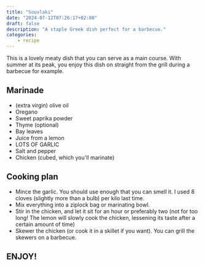 ```yaml
---
title: "Souvlaki"
date: "2024-07-12T07:26:17+02:00"
draft: false
description: "A staple Greek dish perfect for a barbecue."
categories: 
    - recipe
---
```

This is a lovely meaty dish that you can serve as a main course. With summer at its peak, you enjoy this dish on straight from the grill during a barbecue for example. 

## Marinade
- (extra virgin) olive oil
- Oregano
- Sweet paprika powder
- Thyme (optional)
- Bay leaves
- Juice from a lemon
- LOTS OF GARLIC
- Salt and pepper
- Chicken (cubed, which you'll marinate)

## Cooking plan
- Mince the garlic. You should use enough that you can smell it. I used 8 cloves (slightly more than a bulb) per kilo last time.  
- Mix everything into a ziplock bag or marinating bowl.
- Stir in the chicken, and let it sit for an hour or preferably two (not for too long! The lemon will slowly cook the chicken, lessening its taste after a certain amount of time)
- Skewer the chicken (or cook it in a skillet if you want). You can grill the skewers on a barbecue. 

## ENJOY!
